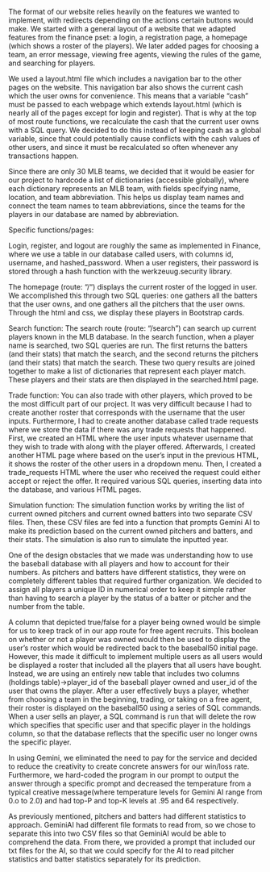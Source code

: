The format of our website relies heavily on the features we wanted to implement, with redirects depending on the actions certain buttons would make. We started with a general layout of a website that we adapted features from the finance pset: a login, a registration page, a homepage (which shows a roster of the players). We later added pages for choosing a team, an error message, viewing free agents, viewing the rules of the game, and searching for players.

We used a layout.html file which includes a navigation bar to the other pages on the website. This navigation bar also shows the current cash which the user owns for convenience. This means that a variable “cash” must be passed to each webpage which extends layout.html (which is nearly all of the pages except for login and register). That is why at the top of most route functions, we recalculate the cash that the current user owns with a SQL query. We decided to do this instead of keeping cash as a global variable, since that could potentially cause conflicts with the cash values of other users, and since it must be recalculated so often whenever any transactions happen.

Since there are only 30 MLB teams, we decided that it would be easier for our project to hardcode a list of dictionaries (accessible globally), where each dictionary represents an MLB team, with fields specifying name, location, and team abbreviation. This helps us display team names and connect the team names to team abbreviations, since the teams for the players in our database are named by abbreviation.

Specific functions/pages:

Login, register, and logout are roughly the same as implemented in Finance, where we use a table in our database called users, with columns id, username, and hashed_password. When a user registers, their password is stored through a hash function with the werkzeuug.security library.

The homepage (route: “/“) displays the current roster of the logged in user. We accomplished this through two SQL queries: one gathers all the batters that the user owns, and one gathers all the pitchers that the user owns. Through the html and css, we display these players in Bootstrap cards.

Search function: The search route (route: “/search”) can search up current players known in the MLB database. In the search function, when a player name is searched, two SQL queries are run. The first returns the batters (and their stats) that match the search, and the second returns the pitchers (and their stats) that match the search. These two query results are joined together to make a list of dictionaries that represent each player match. These players and their stats are then displayed in the searched.html page.

Trade function: You can also trade with other players, which proved to be the most difficult part of our project. It was very difficult because I had to create another roster that corresponds with the username that the user inputs. Furthermore, I had to create another database called trade requests where we store the data if there was any trade requests that happened. First, we created an HTML where the user inputs whatever username that they wish to trade with along with the player offered. Afterwards, I created another HTML page where based on the user’s input in the previous HTML, it shows the roster of the other users in a dropdown menu. Then, I created a trade_requests HTML where the user who received the request could either accept or reject the offer. It required various SQL queries, inserting data into the database, and various HTML pages.

Simulation function: The simulation function works by writing the list of current owned pitchers and current owned batters into two separate CSV files. Then, these CSV files are fed into a function that prompts Gemini AI to make its prediction based on the current owned pitchers and batters, and their stats. The simulation is also run to simulate the inputted year.

One of the design obstacles that we made was understanding how to use the baseball database with all players and how to account for their numbers. As pitchers and batters have different statistics, they were on completely different tables that required further organization. We decided to assign all players a unique ID in numerical order to keep it simple rather than having to search a player by the status of a batter or pitcher and the number from the table. 

A column that depicted true/false for a player being owned would be simple for us to keep track of in our app route for free agent recruits. This boolean on whether or not a player was owned would then be used to display the user’s roster which would be redirected back to the baseball50 initial page. However, this made it difficult to implement multiple users as all users would be displayed a roster that included all the players that all users have bought. Instead, we are using an entirely new table that includes two columns (holdings table)→player_id of the baseball player owned and user_id of the user that owns the player. After a user effectively buys a player, whether from choosing a team in the beginning, trading, or taking on a free agent, their roster is displayed on the baseball50 using a series of SQL commands. When a user sells an player, a SQL command is run that will delete the row which specifies that specific user and that specific player in the holdings column, so that the database reflects that the specific user no longer owns the specific player.



In using Gemini, we eliminated the need to pay for the service and decided to reduce the creativity to create concrete answers for our win/loss rate. Furthermore, we hard-coded the program in our prompt to output the answer through a specific prompt and decreased the temperature from a typical creative message(where temperature levels for Gemini AI range from 0.o to 2.0) and had top-P and top-K levels at .95 and 64 respectively.

As previously mentioned, pitchers and batters had different statistics to approach. GeminiAI had different file formats to read from, so we chose to separate this into two CSV files so that GeminiAI would be able to comprehend the data. From there, we provided a prompt that included our txt files for the AI, so that we could specify for the AI to read pitcher statistics and batter statistics separately for its prediction.
